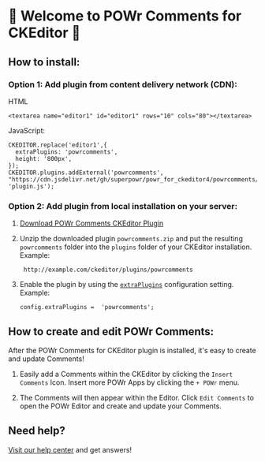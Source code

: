# 🎉 Welcome to POWr Comments for CKEditor 🎉

## How to install:

### Option 1: Add plugin from content delivery network (CDN):
HTML

    <textarea name="editor1" id="editor1" rows="10" cols="80"></textarea>

JavaScript:

    CKEDITOR.replace('editor1',{
      extraPlugins: 'powrcomments',
      height: '800px',
    });
    CKEDITOR.plugins.addExternal('powrcomments', "https://cdn.jsdelivr.net/gh/superpowr/powr_for_ckeditor4/powrcomments/", 'plugin.js');

### Option 2: Add plugin from local installation on your server:
1.  [Download POWr Comments CKEditor Plugin](https://cdn.jsdelivr.net/gh/superpowr/powr_for_ckeditor4/powrcomments/powrcomments.zip)
2. Unzip the downloaded plugin  `powrcomments.zip`  and put the resulting `powrcomments` folder into the  `plugins`  folder of your CKEditor installation. Example:

	    http://example.com/ckeditor/plugins/powrcomments

3.  Enable the plugin by using the  [`extraPlugins`](https://ckeditor.com/docs/ckeditor4/latest/api/CKEDITOR_config.html#cfg-extraPlugins)  configuration setting. Example:

	    config.extraPlugins =  'powrcomments';



## How to create and edit POWr Comments:

After the POWr Comments for CKEditor plugin is installed, it's easy to create and update Comments!

1. Easily add a Comments within the CKEditor by clicking the `Insert Comments` Icon. Insert more POWr Apps by clicking the `+ POWr` menu.

2. The Comments will then appear within the Editor. Click `Edit Comments` to open the POWr Editor and create and update your Comments.

## Need help?
[Visit our help center](https://www.powr.io/knowledge-base) and get answers!
